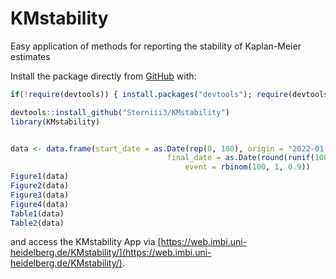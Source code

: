 # KMstability
Easy application of methods for reporting the stability of Kaplan-Meier estimates

Install the package directly from [GitHub](https://github.com/) with:

```r
if(!require(devtools)) { install.packages("devtools"); require(devtools)} 

devtools::install_github("Sterniii3/KMstability")
library(KMstability)


data <- data.frame(start_date = as.Date(rep(0, 100), origin = "2022-01-01"),
                                   final_date = as.Date(round(runif(100, 0, 250)), origin = "2022-01-01"),
                                       event = rbinom(100, 1, 0.9))
Figure1(data)
Figure2(data)
Figure3(data)
Figure4(data)
Table1(data)
Table2(data)
````
and access the KMstability App via [https://web.imbi.uni-heidelberg.de/KMstability/](https://web.imbi.uni-heidelberg.de/KMstability/).
